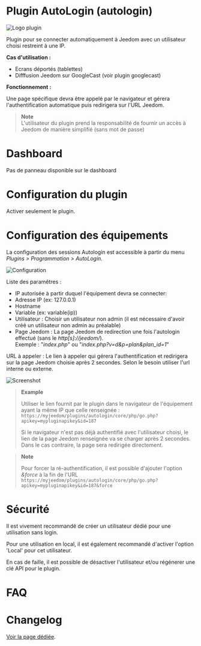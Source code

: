 Plugin AutoLogin (autologin)
=============================

![Logo plugin](../images/logoplugin.png "Logo plugin")

Plugin pour se connecter automatiquement à Jeedom avec un utilisateur choisi restreint à une IP.

**Cas d'utilisation :**
- Ecrans déportés (tablettes)
- Difffusion Jeedom sur GoogleCast (voir plugin googlecast)

**Fonctionnement :**

Une page spécifique devra être appelé par le navigateur et gérera l'authentification automatique puis redirigera sur l'URL Jeedom.

> **Note**    
> L'utilisateur du plugin prend la responsabilité de fournir un accès à Jeedom de manière simplifié (sans mot de passe)


Dashboard
=======================

Pas de panneau disponible sur le dashboard

Configuration du plugin
=======================

Activer seulement le plugin.


Configuration des équipements
=============================

La configuration des sessions Autologin est accessible à partir du menu *Plugins > Programmation > AutoLogin*.

![Configuration](../images/configuration.png "Configuration")

Liste des paramêtres :

- IP autorisée à partir duquel l'équipement devra se connecter: 
-    Adresse IP (ex: 127.0.0.1)
-    Hostname
-    Variable (ex: variable(ip))
- Utilisateur : Choisir un utilisateur non admin (il est nécessaire d'avoir créé un utilisateur non admin au préalable)
- Page Jeedom : La page Jeedom de redirection une fois l'autologin effectué (sans le *http[s]://jeedom/*).    
Exemple : "*index.php*" ou "*index.php?v=d&p=plan&plan_id=1*"


URL à appeler : Le lien à appeler qui gérera l'authentification et redirigera sur la page Jeedom choisie après 2 secondes.
Selon le besoin utiliser l'url interne ou externe.

![Screenshot](../images/loginscreenshot.png "Screenshot")


> **Example**
>
> Utiliser le lien fournit par le plugin dans le navigateur de l'équipement ayant la même IP que celle renseignée :
``https://myjeedom/plugins/autologin/core/php/go.php?apikey=mypluginapikey&id=187``
>
> Si le navigateur n'est pas déjà authentifié avec l'utilisateur choisi, le lien de la page Jeedom renseignée va se charger après 2 secondes. Dans le cas contraire, la page sera redirigée directement.

> **Note**
>
> Pour forcer la ré-authentification, il est possible d'ajouter l'option *&force* à la fin de l'URL
``https://myjeedom/plugins/autologin/core/php/go.php?apikey=mypluginapikey&id=187&force``
>

Sécurité
=======================

Il est vivement recommandé de créer un utilisateur dédié pour une utilisation sans login.

Pour une utilisation en local, il est également recommandé d'activer l'option 'Local' pour cet utilisateur.

En cas de faille, il est possible de désactiver l'utilisateur et/ou régénerer une clé API pour le plugin.

FAQ
=============================


Changelog
=============================

[Voir la page dédiée](changelog.md).
